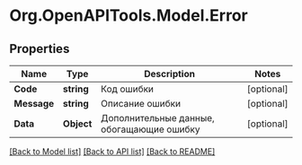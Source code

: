 # Org.OpenAPITools.Model.Error

## Properties

Name | Type | Description | Notes
------------ | ------------- | ------------- | -------------
**Code** | **string** | Код ошибки | [optional] 
**Message** | **string** | Описание ошибки | [optional] 
**Data** | **Object** | Дополнительные данные, обогащающие ошибку | [optional] 

[[Back to Model list]](../README.md#documentation-for-models) [[Back to API list]](../README.md#documentation-for-api-endpoints) [[Back to README]](../README.md)

